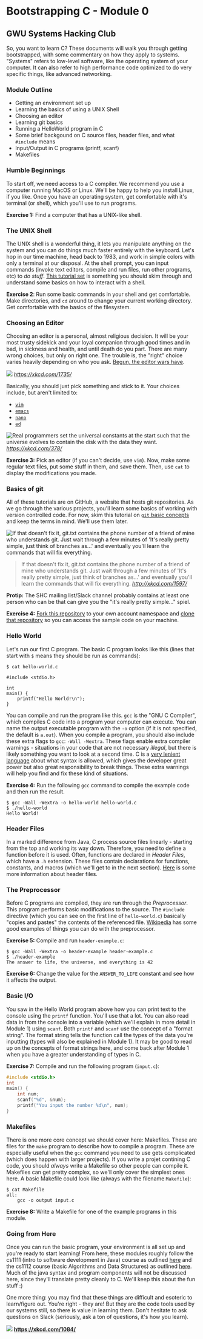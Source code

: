 # Bootstrapping C - Module 0
## GWU Systems Hacking Club

So, you want to learn C? These documents will walk you through getting bootstrapped, with some commentary on how they apply to systems. "Systems" refers to low-level software, like the operating system of your computer. It can also refer to high performance code optimized to do very specific things, like advanced networking.

### Module Outline
 - Getting an environment set up
 - Learning the basics of using a UNIX Shell
 - Choosing an editor
 - Learning git basics
 - Running a HelloWorld program in C
 - Some brief backgound on C source files, header files, and what `#include` means
 - Input/Output in C programs (printf, scanf)
 - Makefiles

### Humble Beginnings
To start off, we need access to a C compiler. We recommend you use a computer running MacOS or Linux. We'll be happy to help you install Linux, if you like. Once you have an operating system, get comfortable with it's terminal (or shell), which you'll use to run programs.

**Exercise 1:** Find a computer that has a UNIX-like shell.

### The UNIX Shell
The UNIX shell is a wonderful thing, it lets you manipulate anything on the system and you can do things much faster entirely with the keyboard. Let's hop in our time machine, head back to 1983, and work in simple colors with only a terminal at our disposal. At the shell prompt, you can input commands (invoke text editors, compile and run files, run other programs, etc) to *do stuff*. [This tutorial set](https://www.tutorialspoint.com/unix/unix-getting-started.htm) is something you should skim through and understand some basics on how to interact with a shell.

**Exercise 2**: Run some basic commands in your shell and get comfortable. Make directories, and `cd` around to change your current working directory. Get comfortable with the basics of the filesystem.

### Choosing an Editor
Choosing an editor is a personal, almost religious decision. It will be your most trusty sidekick and your loyal companion through good times and in bad, in sickness and health, and until death do you part. There are many wrong choices, but only on right one. The trouble is, the "right" choice varies heavily depending on who you ask. [Begun, the editor wars have](https://en.wikipedia.org/wiki/Editor_war).

![](http://imgs.xkcd.com/comics/fashion_police_and_grammar_police.png)
*https://xkcd.com/1735/*

Basically, you should just pick something and stick to it. Your choices include, but aren't limited to:
 - [`vim`](https://scotch.io/tutorials/getting-started-with-vim-an-interactive-guide)
 - [`emacs`](http://www.jesshamrick.com/2012/09/10/absolute-beginners-guide-to-emacs/)
 - [`nano`](http://www.howtogeek.com/howto/42980/the-beginners-guide-to-nano-the-linux-command-line-text-editor/)
 - [`ed`](https://sanctum.geek.nz/arabesque/actually-using-ed/)

![Real programmers set the universal constants at the start such that the universe evolves to contain the disk with the data they want.](https://imgs.xkcd.com/comics/real_programmers.png)
*https://xkcd.com/378/*

**Exercise 3:** Pick an editor (if you can't decide, use `vim`). Now, make some regular text files, put some stuff in them, and save them. Then, use `cat` to display the modifications you made.

### Basics of git
All of these tutorials are on GitHub, a website that hosts git repositories. As we go through the various projects, you'll learn some basics of working with version controlled code. For now, skim this tutorial on [`git` basic concepts](https://www.tutorialspoint.com/git/git_basic_concepts.htm) and keep the terms in mind. We'll use them later.

![If that doesn't fix it, git.txt contains the phone number of a friend of mine who understands git. Just wait through a few minutes of 'It's really pretty simple, just think of branches as...' and eventually you'll learn the commands that will fix everything.](https://imgs.xkcd.com/comics/git.png)
> If that doesn't fix it, git.txt contains the phone number of a friend of mine who understands git. Just wait through a few minutes of 'It's really pretty simple, just think of branches as...' and eventually you'll learn the commands that will fix everything.
*http://xkcd.com/1597/*

**Protip:** The SHC mailing list/Slack channel probably contains at least one person who can be that can give you the "it's really pretty simple..." spiel.

**Exercise 4:** [Fork this repository](https://help.github.com/articles/fork-a-repo/) to your own account namespace and [clone that repository](https://help.github.com/articles/cloning-a-repository/) so you can access the sample code on your machine.

### Hello World
Let's run our first C program. The basic C program looks like this (lines that start with `$` means they should be run as commands):
```
$ cat hello-world.c

#include <stdio.h>

int
main() {
    printf("Hello World!\n");
}
```

You can compile and run the program like this. `gcc` is the "GNU C Compiler", which compiles C code into a program your computer can execute. You can name the output executable program with the `-o` option (if it is not specified, the default is `a.out`). When you compile a program, you should also include these extra flags to `gcc`: `-Wall -Wextra`. These flags enable extra compiler warnings - situations in your code that are not necessary *illegal*, but there is likely something you want to look at a second time. C is a [very lenient language](https://en.wikipedia.org/wiki/Duff%27s_device) about what syntax is allowed, which gives the developer great power but also great responsibility to break things. These extra warnings will help you find and fix these kind of situations.

**Exercise 4:** Run the following `gcc` command to compile the example code and then run the result.
```
$ gcc -Wall -Wextra -o hello-world hello-world.c
$ ./hello-world
Hello World!
```

### Header Files
In a marked difference from Java, C process source files linearly - starting from the top and working its way down. Therefore, you need to define a function before it is used. Often, functions are declared in *Header Files*, which have a `.h` extension. These files contain declarations for functions, constants, and macros (which we'll get to in the next section). [Here](https://www.tutorialspoint.com/cprogramming/c_header_files.htm) is some more information about header files.

### The Preprocessor
Before C programs are compiled, they are run through the *Preprocessor*. This program performs basic modifications to the source. The `#include` directive (which you can see on the first line of `hello-world.c`) basically "copies and pastes" the contents of the referenced file. [Wikipedia](https://en.wikipedia.org/wiki/C_preprocessor) has some good examples of things you can do with the preprocessor.

**Exercise 5:** Compile and run `header-example.c`:
```
$ gcc -Wall -Wextra -o header-example header-example.c
$ ./header-example
The answer to life, the universe, and everything is 42
```

**Exercise 6:** Change the value for the `ANSWER_TO_LIFE` constant and see how it affects the output.

### Basic I/O
You saw in the Hello World program above how you can print text to the console using the `printf` function. You'll use that a lot. You can also read data in from the console into a variable (which we'll explain in more detail in Module 1) using `scanf`. Both `printf` and `scanf` use the concept of a "format string". The format string tells the function call the types of the data you're inputting (types will also be explained in Module 1). It may be good to read up on the concepts of format strings here, and come back after Module 1 when you have a greater understanding of types in C.

**Exercise 7:** Compile and run the following program (`input.c`):
```c
#include <stdio.h>
int
main() {
    int num;
    scanf("%d", &num);
    printf("You input the number %d\n", num);
}
```

### Makefiles
There is one more core concept we should cover here: Makefiles. These are files for the `make` program to describe how to compile a program. These are especially useful when the `gcc` command you need to use gets complicated (which does happen with larger projects). If you write a projet contining C code, you should *always* write a Makefile so other people can compile it. Makefiles can get pretty complex, so we'll only cover the simplest ones here. A basic Makefile could look like (always with the filename `Makefile`):

```
$ cat Makefile
all:
    gcc -o output input.c
```

**Exercise 8:** Write a Makefile for one of the example programs in this module.

### Going from Here
Once you can run the basic program, your environment is all set up and you're ready to start learning! From here, these modules roughly follow the cs1111 (intro to software development in Java) course as outlined [here](https://www.seas.gwu.edu/~simhaweb/cs1111/coursework.html) and the cs1112 course (basic Algorithms and Data Structures) as outlined [here](https://www.seas.gwu.edu/~simhaweb/cs133/coursework.html). Much of the java syntax and program components will not be discussed here, since they'll translate pretty cleanly to C. We'll keep this about the fun stuff :)

One more thing: you may find that these things are difficult and esoteric to learn/figure out. You're right - they are! But they are the code tools used by our systems still, so there is value in learning them. Don't hesitate to ask questions on Slack (seriously, ask a ton of questions, it's how you learn).

![](https://imgs.xkcd.com/comics/server_problem.png)
**https://xkcd.com/1084/**
